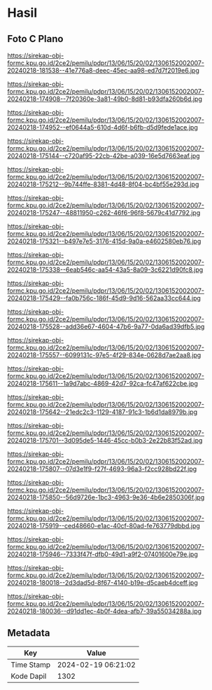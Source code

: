 # Hasil

## Foto C Plano

https://sirekap-obj-formc.kpu.go.id/2ce2/pemilu/pdpr/13/06/15/20/02/1306152002007-20240218-181538--41e776a8-deec-45ec-aa98-ed7d7f2019e6.jpg

https://sirekap-obj-formc.kpu.go.id/2ce2/pemilu/pdpr/13/06/15/20/02/1306152002007-20240218-174908--7f20360e-3a81-49b0-8d81-b93dfa260b6d.jpg

https://sirekap-obj-formc.kpu.go.id/2ce2/pemilu/pdpr/13/06/15/20/02/1306152002007-20240218-174952--ef0644a5-610d-4d6f-b6fb-d5d9fede1ace.jpg

https://sirekap-obj-formc.kpu.go.id/2ce2/pemilu/pdpr/13/06/15/20/02/1306152002007-20240218-175144--c720af95-22cb-42be-a039-16e5d7663eaf.jpg

https://sirekap-obj-formc.kpu.go.id/2ce2/pemilu/pdpr/13/06/15/20/02/1306152002007-20240218-175212--9b744ffe-8381-4d48-8f04-bc4bf55e293d.jpg

https://sirekap-obj-formc.kpu.go.id/2ce2/pemilu/pdpr/13/06/15/20/02/1306152002007-20240218-175247--48811950-c262-46f6-96f8-5679c41d7792.jpg

https://sirekap-obj-formc.kpu.go.id/2ce2/pemilu/pdpr/13/06/15/20/02/1306152002007-20240218-175321--b497e7e5-3176-415d-9a0a-e4602580eb76.jpg

https://sirekap-obj-formc.kpu.go.id/2ce2/pemilu/pdpr/13/06/15/20/02/1306152002007-20240218-175338--6eab546c-aa54-43a5-8a09-3c6221d90fc8.jpg

https://sirekap-obj-formc.kpu.go.id/2ce2/pemilu/pdpr/13/06/15/20/02/1306152002007-20240218-175429--fa0b756c-186f-45d9-9d16-562aa33cc644.jpg

https://sirekap-obj-formc.kpu.go.id/2ce2/pemilu/pdpr/13/06/15/20/02/1306152002007-20240218-175528--add36e67-4604-47b6-9a77-0da6ad39dfb5.jpg

https://sirekap-obj-formc.kpu.go.id/2ce2/pemilu/pdpr/13/06/15/20/02/1306152002007-20240218-175557--6099131c-97e5-4f29-834e-0628d7ae2aa8.jpg

https://sirekap-obj-formc.kpu.go.id/2ce2/pemilu/pdpr/13/06/15/20/02/1306152002007-20240218-175611--1a9d7abc-4869-42d7-92ca-fc47af622cbe.jpg

https://sirekap-obj-formc.kpu.go.id/2ce2/pemilu/pdpr/13/06/15/20/02/1306152002007-20240218-175642--21edc2c3-1129-4187-91c3-1b6d1da8979b.jpg

https://sirekap-obj-formc.kpu.go.id/2ce2/pemilu/pdpr/13/06/15/20/02/1306152002007-20240218-175701--3d095de5-1446-45cc-b0b3-2e22b83f52ad.jpg

https://sirekap-obj-formc.kpu.go.id/2ce2/pemilu/pdpr/13/06/15/20/02/1306152002007-20240218-175807--07d3e1f9-f27f-4693-96a3-f2cc928bd22f.jpg

https://sirekap-obj-formc.kpu.go.id/2ce2/pemilu/pdpr/13/06/15/20/02/1306152002007-20240218-175850--56d9726e-1bc3-4963-9e36-4b6e2850306f.jpg

https://sirekap-obj-formc.kpu.go.id/2ce2/pemilu/pdpr/13/06/15/20/02/1306152002007-20240218-175919--ced48660-e1ac-40cf-80ad-fe763779dbbd.jpg

https://sirekap-obj-formc.kpu.go.id/2ce2/pemilu/pdpr/13/06/15/20/02/1306152002007-20240218-175946--7333f47f-dfb0-49d1-a9f2-07401600e79e.jpg

https://sirekap-obj-formc.kpu.go.id/2ce2/pemilu/pdpr/13/06/15/20/02/1306152002007-20240218-180018--2d3dad5d-8f67-4140-b19e-d5caeb4dceff.jpg

https://sirekap-obj-formc.kpu.go.id/2ce2/pemilu/pdpr/13/06/15/20/02/1306152002007-20240218-180036--d91dd1ec-4b0f-4dea-afb7-39a55034288a.jpg


## Metadata

| Key        | Value               |
| ---------- | ------------------- |
| Time Stamp | 2024-02-19 06:21:02 |
| Kode Dapil | 1302                |



